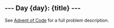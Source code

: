 \--- Day {day}: {title} ---
-----------------------------

See [Advent of Code](https://adventofcode.com/{year}/day/{day}) for a full problem description.
